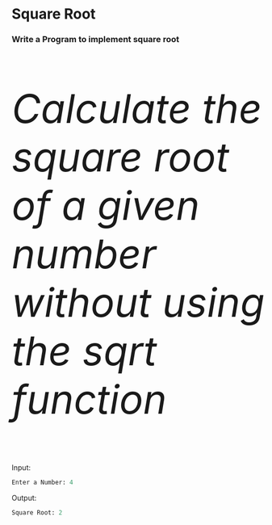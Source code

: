 # Square Root

<h3>Write a Program to implement square root<br></h3>
<i><p style="font-size:79px"> Calculate the square root of a given number without using the sqrt function</i></strong><br>

Input:

```python
Enter a Number: 4
```

Output:

```python
Square Root: 2
```
